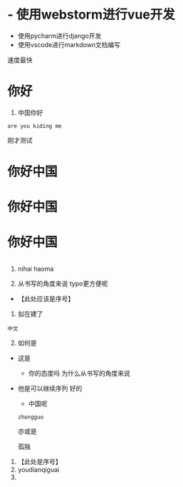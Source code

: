 # - 使用webstorm进行vue开发
- 使用pycharm进行django开发
- 使用vscode进行markdown文档编写

速度最快

# 你好
1. 中国你好  
```
are you kiding me 
```

刚才测试
# 你好中国
# 你好中国
# 你好中国

```

```




1. nihai haoma 

2. 从书写的角度来说 typo更方便呢
- 【此处应该是序号】


1. 拟在建了
```
中文
```

2. 如何是
  - 这是
    - 你的态度吗
为什么从书写的角度来说

- 他是可以继续序列  好的
    - 中国呢  
    ```
    zhongguo
    ```  
    亦或是
    
    孤独
1. 【此处是序号】
2. youdianqiguai
3. 
